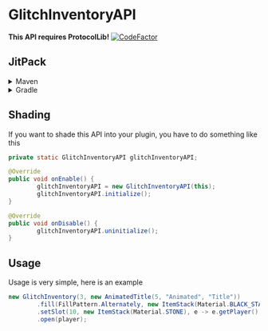 # GlitchInventoryAPI
**This API requires ProtocolLib!** [![CodeFactor](https://www.codefactor.io/repository/github/michixyt/glitchinventoryapi/badge)](#)

## JitPack
<details><summary>Maven</summary>
<p>

Repository
```xaml
<repository>
	<id>jitpack.io</id>
	<url>https://jitpack.io</url>
</repository>
```
Dependency
```xaml
<dependency>
	<groupId>com.github.MichixYT</groupId>
	<artifactId>GlitchInventoryAPI</artifactId>
	<version>TAG</version>
</dependency>
```
</p>
</details>
<details><summary>Gradle</summary>
<p>

Repository
```gradle
repositories {
	maven { url 'https://jitpack.io' }
}
```
Dependency
```gradle
dependencies {
	implementation 'com.github.MichixYT:GlitchInventoryAPI:TAG'
}
```
</p>
</details>


## Shading
If you want to shade this API into your plugin, you have to do something like this
```java
private static GlitchInventoryAPI glitchInventoryAPI;

@Override
public void onEnable() {
        glitchInventoryAPI = new GlitchInventoryAPI(this);
        glitchInventoryAPI.initialize();
}

@Override
public void onDisable() {
        glitchInventoryAPI.uninitialize();
}
```

## Usage
Usage is very simple, here is an example
```java
new GlitchInventory(3, new AnimatedTitle(5, "Animated", "Title"))
        .fill(FillPattern.Alternately, new ItemStack(Material.BLACK_STAINED_GLASS_PANE), new ItemStack(Material.GRAY_STAINED_GLASS_PANE))
        .setSlot(10, new ItemStack(Material.STONE), e -> e.getPlayer().sendMessage("Simple GUI created with GlitchInventoryAPI!"))
        .open(player);
```
